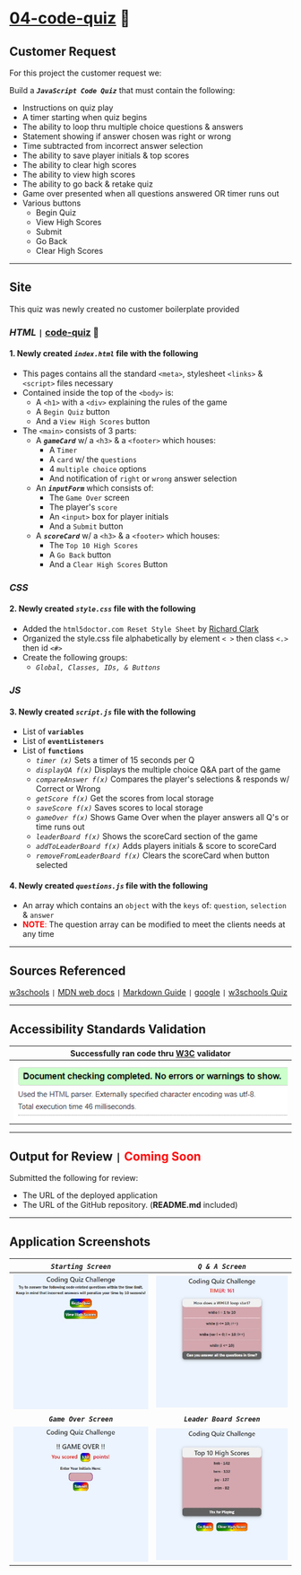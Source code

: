 # [**04-code-quiz**](https://michellemcconville.github.io/04-code-quiz/) :link:

## Customer Request

For this project the customer request we:

Build a ***`JavaScript Code Quiz`*** that must contain the following:

- Instructions on quiz play
- A timer starting when quiz begins
- The ability to loop thru multiple choice questions & answers
- Statement showing if answer chosen was right or wrong
- Time subtracted from incorrect answer selection
- The ability to save player initials & top scores
- The ability to clear high scores
- The ability to view high scores
- The ability to go back & retake quiz
- Game over presented when all questions answered OR timer runs out
- Various buttons
  - Begin Quiz
  - View High Scores
  - Submit
  - Go Back
  - Clear High Scores

---

## Site

This quiz was newly created no customer boilerplate provided

### ***HTML*** `|` [**code-quiz**](https://michellemcconville.github.io/04-code-quiz/) :link:

#### 1. Newly created ***`index.html`*** file with the following

- This pages contains all the standard `<meta>`, stylesheet `<links>` & `<script>` files necessary
- Contained inside the top of the `<body>` is:
  - A `<h1>` with a `<div>` explaining the rules of the game
  - A `Begin Quiz` button
  - And a `View High Scores` button
- The `<main>` consists of 3 parts:
  - A ***`gameCard`*** w/ a `<h3>` & a `<footer>` which houses:
    - A `Timer`
    - A `card` w/ the `questions`
    - 4 `multiple choice` options
    - And notification of `right` or `wrong` answer selection
  - An ***`inputForm`*** which consists of:
    - The `Game Over` screen
    - The player's `score`
    - An `<input>` box for player initials
    - And a `Submit` button
  - A ***`scoreCard`*** w/ a `<h3>` & a `<footer>` which houses:
    - The `Top 10 High Scores`
    - A `Go Back` button
    - And a `Clear High Scores` Button

### ***CSS***

#### 2. Newly created ***`style.css`*** file with the following

- Added the `html5doctor.com Reset Style Sheet` by [Richard Clark](http://richclarkdesign.com)
- Organized the style.css file alphabetically by element `< >` then class `<.>` then id `<#>`
- Create the following groups:
  - *`Global, Classes, IDs, & Buttons`*

### ***JS***

#### 3. Newly created ***`script.js`*** file with the following

- List of **`variables`**
- List of **`eventListeners`**
- List of **`functions`**
  - *`timer (x)`* Sets a timer of 15 seconds per Q
  - *`displayQA f(x)`* Displays the multiple choice Q&A part of the game
  - *`compareAnswer f(x)`* Compares the player's selections & responds w/ Correct or Wrong
  - *`getScore f(x)`* Get the scores from local storage
  - *`saveScore f(x)`* Saves scores to local storage
  - *`gameOver f(x)`* Shows Game Over when the player answers all Q's or time runs out
  - *`leaderBoard f(x)`* Shows the scoreCard section of the game
  - *`addToLeaderBoard f(x)`* Adds players initials & score to scoreCard
  - *`removeFromLeaderBoard f(x)`* Clears the scoreCard when button selected

#### 4. Newly created ***`questions.js`*** file with the following

- An array which contains an `object` with the `keys` of: `question`, `selection` & `answer`
- <span style="color:red">**NOTE**:</span> The question array can be modified to meet the clients needs at any time

---

## Sources Referenced

[w3schools](https://www.w3schools.com) `|`
[MDN web docs](https://developer.mozilla.org/en-US/) `|`
[Markdown Guide](https://www.markdownguide.org/) `|`
[google](https://www.google.com/) `|`
[w3schools Quiz](https://www.w3schools.com/quiztest/quiztest.asp?qtest=JS)

---

## Accessibility Standards Validation

| Successfully ran code thru [**W3C**](https://validator.w3.org/) validator |
|---------------------------------------------------------------------------|
| ![Validation Results](./images/04-w3c-Success.png)                        |

---

## Output for Review `|` <span style="color:red">**Coming Soon**</span>

Submitted the following for review:

- The URL of the deployed application
- The URL of the GitHub repository. (**README.md** included)

---

## Application Screenshots

| ***`Starting Screen`***                     | ***`Q & A Screen`***                        |
| :-----------------------------------------: | :-----------------------------------------: |
| ![Quiz Start](./images/quizStart400.jpg)    | ![Quiz Q & A](./images/quizQuestion400.jpg) |
| ***`Game Over Screen`***                    | ***`Leader Board Screen`***                 |
| ![Quiz Over](./images/quizOver400.jpg)      | ![High Scores](./images/quizScores400.jpg)  |
